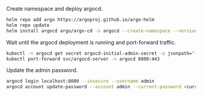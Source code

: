 Create namespace and deploy argocd.

```bash
helm repo add argo https://argoproj.github.io/argo-helm
helm repo update
helm install argocd argo/argo-cd -n argocd --create-namespace --version 7.8.23
```

Wait until the argocd deployment is running and port-forward traffic.

```bash
kubectl -n argocd get secret argocd-initial-admin-secret -o jsonpath="{.data.password}" | base64 -d; echo
kubectl port-forward svc/argocd-server -n argocd 8080:443
```

Update the admin password.

```bash
argocd login localhost:8080 --insecure --username admin
argocd account update-password --account admin --current-password <current-password> --new-password <new-password>
```